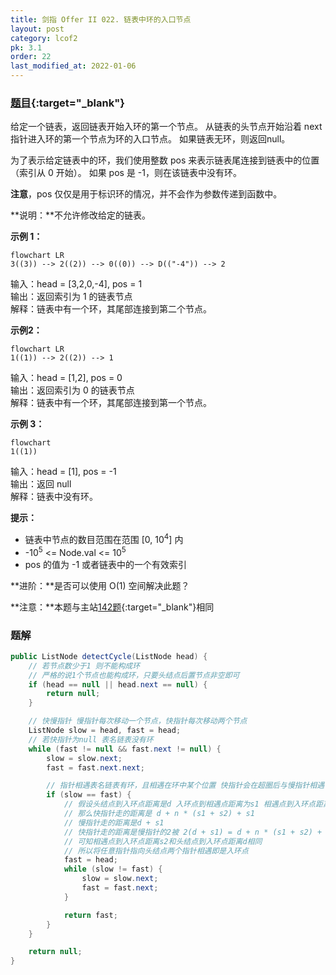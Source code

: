 ```yaml
---
title: 剑指 Offer II 022. 链表中环的入口节点
layout: post
category: lcof2
pk: 3.1
order: 22
last_modified_at: 2022-01-06
---
```


### [题目](https://leetcode-cn.com/problems/c32eOV/){:target="_blank"}

给定一个链表，返回链表开始入环的第一个节点。 从链表的头节点开始沿着 next 指针进入环的第一个节点为环的入口节点。
如果链表无环，则返回null。

为了表示给定链表中的环，我们使用整数 pos 来表示链表尾连接到链表中的位置（索引从 0 开始）。 如果 pos 是 -1，则在该链表中没有环。

**注意**，pos 仅仅是用于标识环的情况，并不会作为参数传递到函数中。

**说明：**不允许修改给定的链表。

**示例 1：**

```mermaid
flowchart LR
3((3)) --> 2((2)) --> 0((0)) --> D(("-4")) --> 2
```

输入：head = [3,2,0,-4], pos = 1  
输出：返回索引为 1 的链表节点  
解释：链表中有一个环，其尾部连接到第二个节点。

**示例2：**

```mermaid
flowchart LR
1((1)) --> 2((2)) --> 1
```

输入：head = [1,2], pos = 0  
输出：返回索引为 0 的链表节点  
解释：链表中有一个环，其尾部连接到第一个节点。

**示例 3：**

```mermaid
flowchart
1((1))
```

输入：head = [1], pos = -1  
输出：返回 null  
解释：链表中没有环。

**提示：**
- 链表中节点的数目范围在范围 [0, 10<sup>4</sup>] 内
- -10<sup>5</sup> <= Node.val <= 10<sup>5</sup>
- pos 的值为 -1 或者链表中的一个有效索引

**进阶：**是否可以使用 O(1) 空间解决此题？

**注意：**本题与主站[142题](https://leetcode-cn.com/problems/linked-list-cycle-ii/){:target="_blank"}相同

### 题解

```java
public ListNode detectCycle(ListNode head) {
    // 若节点数少于1 则不能构成环
    // 严格的说1个节点也能构成环，只要头结点后置节点非空即可
    if (head == null || head.next == null) {
        return null;
    }

    // 快慢指针 慢指针每次移动一个节点，快指针每次移动两个节点
    ListNode slow = head, fast = head;
    // 若快指针为null 表名链表没有环
    while (fast != null && fast.next != null) {
        slow = slow.next;
        fast = fast.next.next;

        // 指针相遇表名链表有环，且相遇在环中某个位置 快指针会在超圈后与慢指针相遇
        if (slow == fast) {
            // 假设头结点到入环点距离是d 入环点到相遇点距离为s1 相遇点到入环点距离为s2
            // 那么快指针走的距离是 d + n * (s1 + s2) + s1
            // 慢指针走的距离是d + s1
            // 快指针走的距离是慢指针的2被 2(d + s1) = d + n * (s1 + s2) + s1 => d = (n-1)*(s1+s2) + s2
            // 可知相遇点到入环点距离s2和头结点到入环点距离d相同
            // 所以将任意指针指向头结点两个指针相遇即是入环点
            fast = head;
            while (slow != fast) {
                slow = slow.next;
                fast = fast.next;
            }

            return fast;
        }
    }

    return null;
}
```